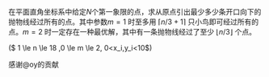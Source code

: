 在平面直角坐标系中给定$N$个第一象限的点，求从原点引出最少多少条开口向下的抛物线经过所有的点。其中参数$m=1$ 时至多用 $\lceil n / 3 + 1\rceil$ 只小鸟即可经过所有的点。$m=2$ 时一定存在一种最优解，其中有一条抛物线经过了至少 $\lfloor n/3 \rfloor$ 个点。

 ($ 1 \le n \le 18 ,0 \le m \le 2, 0<x_i,y_i<10$)
 
感谢@oy的贡献
